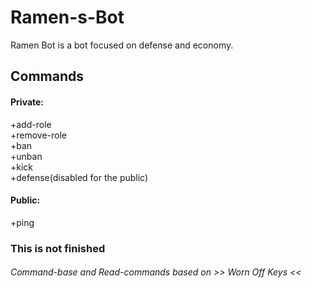 # Ramen-s-Bot
Ramen Bot is a bot focused on defense and economy.

## Commands
#### Private:

 +add-role<br>
 +remove-role<br>
 +ban<br>
 +unban<br>
 +kick<br>
 +defense(disabled for the public)<br>

#### Public:

 +ping

### This is not finished 


###### Command-base and Read-commands based on >> Worn Off Keys <<
